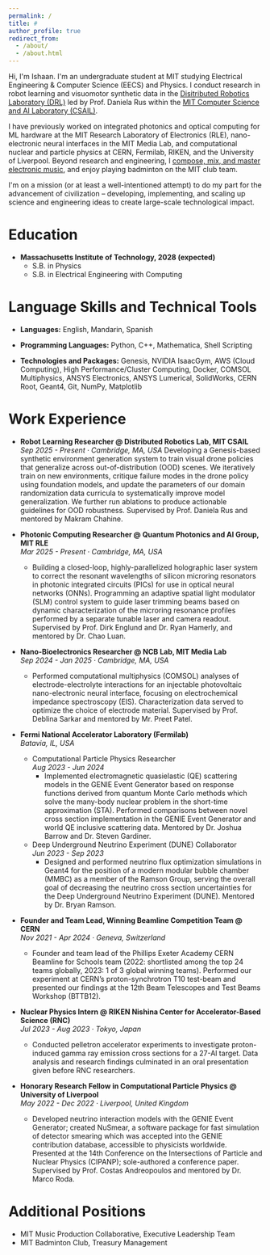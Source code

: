 ```yaml
---
permalink: /
title: #
author_profile: true
redirect_from: 
  - /about/
  - /about.html
---
```


Hi, I'm Ishaan. I'm an undergraduate student at MIT studying Electrical Engineering & Computer Science (EECS) and Physics. I conduct research in robot learning and visuomotor synthetic data in the [Disitributed Robotics Laboratory (DRL)](https://www.csail.mit.edu/research/distributed-robotics-laboratory) led by Prof. Daniela Rus within the [MIT Computer Science and AI Laboratory (CSAIL)](https://www.csail.mit.edu/).

I have previously worked on integrated photonics and optical computing for ML hardware at the MIT Research Laboratory of Electronics (RLE), nano-electronic neural interfaces in the MIT Media Lab, and computational nuclear and particle physics at CERN, Fermilab, RIKEN, and the University of Liverpool. Beyond research and engineering, I [compose, mix, and master electronic music](https://www.youtube.com/@eleronmusic), and enjoy playing badminton on the MIT club team.

I'm on a mission (or at least a well-intentioned attempt) to do my part for the advancement of civilization – developing, implementing, and scaling up science and engineering ideas to create large-scale technological impact.


Education
======
* **Massachusetts Institute of Technology, 2028 (expected)**
  * S.B. in Physics
  * S.B. in Electrical Engineering with Computing

Language Skills and Technical Tools
======
* **Languages:** English, Mandarin, Spanish

* **Programming Languages:** Python, C++, Mathematica, Shell Scripting

* **Technologies and Packages:** Genesis, NVIDIA IsaacGym, AWS (Cloud Computing), High Performance/Cluster Computing, Docker, COMSOL Multiphysics, ANSYS Electronics, ANSYS Lumerical, SolidWorks, CERN Root, Geant4, Git, NumPy, Matplotlib


Work Experience
======
* **Robot Learning Researcher @ Distributed Robotics Lab, MIT CSAIL**
  *Sep 2025 - Present &middot; Cambridge, MA, USA*
  Developing a Genesis-based synthetic environment generation system to train visual drone policies that generalize across out-of-distribution (OOD) scenes. We iteratively train on new environments, critique failure modes in the drone policy using foundation models, and update the parameters of our domain randomization data curricula to systematically improve model generalization. We further run ablations to produce actionable guidelines for OOD robustness. Supervised by Prof. Daniela Rus and mentored by Makram Chahine.


* **Photonic Computing Researcher @ Quantum Photonics and AI Group, MIT RLE**  
  *Mar 2025 - Present &middot; Cambridge, MA, USA*
  * Building a closed-loop, highly-parallelized holographic laser system to correct the resonant wavelengths of silicon microring resonators in photonic integrated circuits (PICs) for use in optical neural networks (ONNs). Programming an adaptive spatial light modulator (SLM) control system to guide laser trimming beams based on dynamic characterization of the microring resonance profiles performed by a separate tunable laser and camera readout. Supervised by Prof. Dirk Englund and Dr. Ryan Hamerly, and mentored by Dr. Chao Luan.


* **Nano-Bioelectronics Researcher @ NCB Lab, MIT Media Lab**  
  *Sep 2024 - Jan 2025 &middot; Cambridge, MA, USA*
  * Performed computational multiphysics (COMSOL) analyses of electrode-electrolyte interactions for an injectable photovoltaic nano-electronic neural interface, focusing on electrochemical impedance spectroscopy (EIS). Characterization data served to optimize the choice of electrode material. Supervised by Prof. Deblina Sarkar and mentored by Mr. Preet Patel.

* **Fermi National Accelerator Laboratory (Fermilab)**  
  *Batavia, IL, USA*
    * Computational Particle Physics Researcher  
      *Aug 2023 - Jun 2024*  
      * Implemented electromagnetic quasielastic (QE) scattering models in the GENIE Event Generator based on response functions derived from quantum Monte Carlo methods which solve the many-body nuclear problem in the short-time approximation (STA). Performed comparisons between novel cross section implementation in the GENIE Event Generator and world QE inclusive scattering data. Mentored by Dr. Joshua Barrow and Dr. Steven Gardiner.
    * Deep Underground Neutrino Experiment (DUNE) Collaborator  
      *Jun 2023 - Sep 2023*  
      * Designed and performed neutrino flux optimization simulations in Geant4 for the position of a modern modular bubble chamber (MMBC) as a member of the Ramson Group, serving the overall goal of decreasing the neutrino cross section uncertainties for the Deep Underground Neutrino Experiment (DUNE). Mentored by Dr. Bryan Ramson.

* **Founder and Team Lead, Winning Beamline Competition Team @ CERN**  
  *Nov 2021 - Apr 2024 &middot; Geneva, Switzerland*
  * Founder and team lead of the Phillips Exeter Academy CERN Beamline for Schools team (2022: shortlisted among the top 24 teams globally, 2023: 1 of 3 global winning teams). Performed our experiment at CERN’s proton-synchrotron T10 test-beam and presented our findings at the 12th Beam Telescopes and Test Beams Workshop (BTTB12).

* **Nuclear Physics Intern @ RIKEN Nishina Center for Accelerator-Based Science (RNC)**  
  *Jul 2023 - Aug 2023 &middot; Tokyo, Japan*
  * Conducted pelletron accelerator experiments to investigate proton-induced gamma ray emission cross sections for a 27-Al target. Data analysis and research findings culminated in an oral presentation given before RNC researchers.

* **Honorary Research Fellow in Computational Particle Physics @ University of Liverpool**  
  *May 2022 - Dec 2022 &middot; Liverpool, United Kingdom*
  * Developed neutrino interaction models with the GENIE Event Generator; created NuSmear, a software package for fast simulation of detector smearing which was accepted into the GENIE contribution database, accessible to physicists worldwide. Presented at the 14th Conference on the Intersections of Particle and Nuclear Physics (CIPANP); sole-authored a conference paper. Supervised by Prof. Costas Andreopoulos and mentored by Dr. Marco Roda.

  

Additional Positions
======
* MIT Music Production Collaborative, Executive Leadership Team
* MIT Badminton Club, Treasury Management
